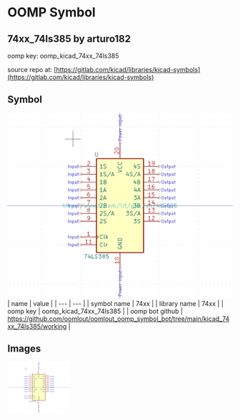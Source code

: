 # OOMP Symbol  
## 74xx_74ls385  by arturo182  
  
oomp key: oomp_kicad_74xx_74ls385  
  
source repo at: [https://gitlab.com/kicad/libraries/kicad-symbols](https://gitlab.com/kicad/libraries/kicad-symbols)  
## Symbol  
  
[![working.png](working_600.png)](working.png)  
| name | value | 
| --- | --- | 
| symbol name | 74xx | 
| library name | 74xx | 
| oomp key | oomp_kicad_74xx_74ls385 | 
| oomp bot github | https://github.com/oomlout/oomlout_oomp_symbol_bot/tree/main/kicad_74xx_74ls385/working | 
## Images  
  
[![working.png](working_140.png)](working.png)  
